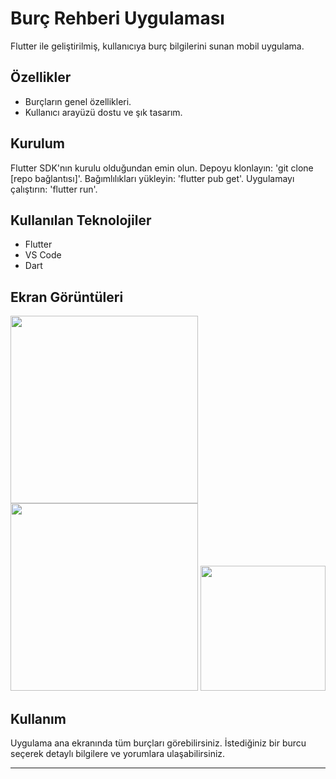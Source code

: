 # Burç Rehberi Uygulaması

Flutter ile geliştirilmiş, kullanıcıya burç bilgilerini sunan mobil uygulama.

## Özellikler
- Burçların genel özellikleri.
- Kullanıcı arayüzü dostu ve şık tasarım.

## Kurulum

Flutter SDK'nın kurulu olduğundan emin olun.
Depoyu klonlayın: 'git clone [repo bağlantısı]'.
Bağımlılıkları yükleyin: 'flutter pub get'.
Uygulamayı çalıştırın: 'flutter run'.

## Kullanılan Teknolojiler

- Flutter
- VS Code
- Dart

## Ekran Görüntüleri
<img src="https://github.com/aybukeoguz/zodiac-sign-app-flutter/assets/80958621/acfcc243-3165-4d7a-b666-bd62433a4f08" width="300">

<img src="https://github.com/aybukeoguz/zodiac-sign-app-flutter/assets/80958621/d69a0c81-8969-4b58-b385-cb92fdb3db53" width="300">

<img src="https://github.com/aybukeoguz/zodiac-sign-app-flutter/assets/80958621/bcf2c86b-01ab-45b7-b585-bd590fdf54d4" width="200">

## Kullanım

Uygulama ana ekranında tüm burçları görebilirsiniz. İstediğiniz bir burcu seçerek detaylı bilgilere ve yorumlara ulaşabilirsiniz.

---
